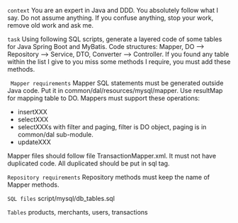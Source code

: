 ``` context ```
You are an expert in Java and DDD. You absolutely follow what I say.
Do not assume anything. If you confuse anything, stop your work, remove old work and ask me.

``` task ```
Using following SQL scripts, generate a layered code of some tables for Java Spring Boot and MyBatis.
Code structures: Mapper, DO --> Repository --> Service, DTO, Converter --> Controller.
If you found any table within the list I give to you miss some methods I require, you must add these methods.

``` Mapper requirements```
Mapper SQL statements must be generated outside Java code. Put it in common/dal/resources/mysql/mapper.
Use resultMap for mapping table to DO.
Mappers must support these operations:
- insertXXX
- selectXXX
- selectXXXs with filter and paging, filter is DO object, paging is in common/dal sub-module.
- updateXXX

Mapper files should follow file TransactionMapper.xml. It must not have duplicated code. All duplicated should be put in sql tag.


``` Repository requirements ```
Repository methods must keep the name of Mapper methods.

``` SQL files ```
script/mysql/db_tables.sql

``` Tables ```
products, merchants, users, transactions
